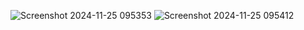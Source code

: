 ![Screenshot 2024-11-25 095353](https://github.com/user-attachments/assets/a870a463-ba76-4af3-8bff-71f93eef0620)
![Screenshot 2024-11-25 095412](https://github.com/user-attachments/assets/0ad0d50c-a25b-4a35-9e40-449f932270c9)

